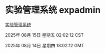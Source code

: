 # 实验管理系统 expadmin
[实验管理系统](http://59.174.9.220:56808/expadmin-782313d2-e1b1-4ea7-932e-3a55e6a1a4d0/)

2025年 08月 15日 星期五 02:02:12 CST

2025年 08月 14日 星期四 18:02:12 GMT
